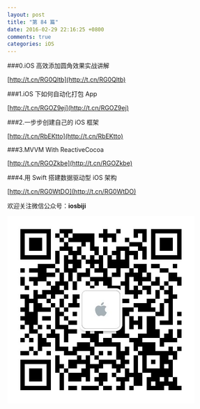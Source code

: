 ```yaml
---
layout: post
title: "第 84 篇"
date: 2016-02-29 22:16:25 +0800
comments: true
categories: iOS
---
```

###0.iOS 高效添加圆角效果实战讲解

[http://t.cn/RG0Qltb](http://t.cn/RG0Qltb)  

###1.iOS 下如何自动化打包 App

[http://t.cn/RGOZ9ej](http://t.cn/RGOZ9ej)  

###2.一步步创建自己的 iOS 框架

[http://t.cn/RbEKtto](http://t.cn/RbEKtto)  

###3.MVVM With ReactiveCocoa

[http://t.cn/RGOZkbe](http://t.cn/RGOZkbe)  

###4.用 Swift 搭建数据驱动型 iOS 架构

[http://t.cn/RG0WtDO](http://t.cn/RG0WtDO)  

欢迎关注微信公众号：**iosbiji**

![iOS开发笔记](/images/weixin.jpg)